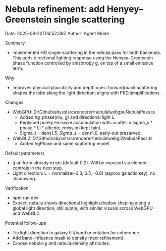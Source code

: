 # Nebula refinement: add Henyey–Greenstein single scattering

Date: 2025-09-22T04:52:39Z
Author: Agent Mode

Summary
- Implemented HG single-scattering in the nebula pass for both backends. This adds directional lighting response using the Henyey–Greenstein phase function controlled by anisotropy g, on top of a small emissive term.

Why
- Improves physical plausibility and depth cues: forward/back scattering shapes the lobe along the light direction; aligns with PRD simplifications.

Changes
- WebGPU: D:\Github\abyss\src\renderer\nebula\webgpuNebulaPass.ts
  - Added hg_phase(mu, g) and directional light L.
  - Replaced purely emissive accumulation with: scatter = sigma_s * phase * Li * albedo; emission kept faint.
  - Sigma_t = dens*1.5, Sigma_s = dens*1.0, early-out preserved.
- WebGL2: D:\Github\abyss\src\renderer\nebula\webgl2NebulaPass.ts
  - Added hgPhase and same scattering model.

Default parameters
- g uniform already exists (default 0.2). Will be exposed via element controls in the next step.
- Light direction: L = normalize(-0.3, 0.5, -0.8) (approx galactic key); no shadowing.

Verification
- npm run dev
- Expect: nebula shows directional highlight/shadow shaping along a global light direction, still subtle, with similar visuals across WebGPU and WebGL2.

Potential follow-ups
- Tie light direction to galaxy tilt/band orientation for coherence.
- Add band-influence mask to density (next refinement).
- Expose nebula-g and nebula-density attributes.
